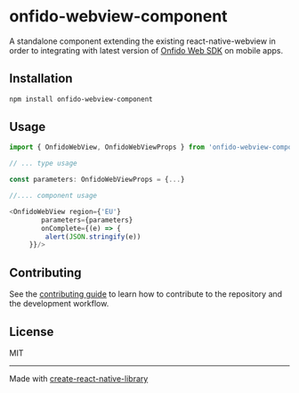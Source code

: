 # onfido-webview-component

A standalone component extending the existing  react-native-webview in order to integrating with latest version of [Onfido Web SDK](https://github.com/onfido/onfido-sdk-ui) on mobile apps. 

## Installation

```sh
npm install onfido-webview-component
```

## Usage

```js
import { OnfidoWebView, OnfidoWebViewProps } from 'onfido-webview-component';

// ... type usage

const parameters: OnfidoWebViewProps = {...}

//.... component usage

<OnfidoWebView region={'EU'}  
        parameters={parameters} 
        onComplete={(e) => {
         alert(JSON.stringify(e))
     }}/>

```

## Contributing

See the [contributing guide](CONTRIBUTING.md) to learn how to contribute to the repository and the development workflow.

## License

MIT

---

Made with [create-react-native-library](https://github.com/callstack/react-native-builder-bob)
